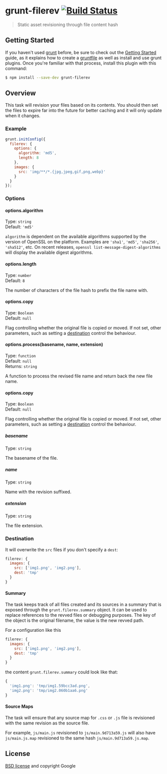 # grunt-filerev [![Build Status](https://secure.travis-ci.org/yeoman/grunt-filerev.svg?branch=master)](http://travis-ci.org/yeoman/grunt-filerev)

> Static asset revisioning through file content hash


## Getting Started

If you haven't used [grunt][] before, be sure to check out the [Getting Started][] guide, as it explains how to create a [gruntfile][Getting Started] as well as install and use grunt plugins. Once you're familiar with that process, install this plugin with this command:

```sh
$ npm install --save-dev grunt-filerev
```

[grunt]: http://gruntjs.com
[Getting Started]: http://gruntjs.com/getting-started


## Overview

This task will revision your files based on its contents. You should then set the files to expire far into the future for better caching and it will only update when it changes.


### Example

```js
grunt.initConfig({
  filerev: {
    options: {
      algorithm: 'md5',
      length: 8
    },
    images: {
      src: 'img/**/*.{jpg,jpeg,gif,png,webp}'
    }
  }
});
```


### Options

#### options.algorithm

Type: `string`  
Default: `'md5'`

`algorithm` is dependent on the available algorithms supported by the version of OpenSSL on the platform. Examples are `'sha1'`, `'md5'`, `'sha256'`, `'sha512'`, etc. On recent releases, `openssl list-message-digest-algorithms` will display the available digest algorithms.

#### options.length

Type: `number`  
Default: `8`

The number of characters of the file hash to prefix the file name with.

#### options.copy

Type: `Boolean`  
Default: `null`

Flag controlling whether the original file is copied or moved. If not set, 
other parameters, such as setting a [destination](#destination) control the behaviour.

#### options.process(basename, name, extension)

Type: `function`  
Default: `null`  
Returns: `string`

A function to process the revised file name and return back the new file name.

#### options.copy

Type: `Boolean`  
Default: `null`

Flag controlling whether the original file is copied or moved. If not set, 
other parameters, such as setting a [destination](#destination) control the behaviour.

##### basename

Type: `string`

The basename of the file.

##### name

Type: `string`

Name with the revision suffixed.

##### extension

Type: `string`

The file extension.

### Destination

It will overwrite the `src` files if you don't specify a `dest`:

```js
filerev: {
  images: {
    src: ['img1.png', 'img2.png'],
    dest: 'tmp'
  }
}
```

#### Summary

The task keeps track of all files created and its sources in a summary that is
exposed through the `grunt.filerev.summary` object. It can be used to replace
references to the revved files or debugging purposes. The key of the object is
the original filename, the value is the new revved path.

For a configuration like this

```js
filerev: {
  images: {
    src: ['img1.png', 'img2.png'],
    dest: 'tmp'
  }
}
```

the content `grunt.filerev.summary` could look like that:

```js
{
  'img1.png': 'tmp/img1.59bcc3ad.png',
  'img2.png': 'tmp/img2.060b1aa6.png'
}
```

#### Source Maps

The task will ensure that any source map for `.css` or `.js` file is revisioned with the same revision as the source file.

For example, `js/main.js` revisioned to `js/main.9d713a59.js` will also have `js/main.js.map` revisioned to the same hash `js/main.9d713a59.js.map`.

## License

[BSD license](http://opensource.org/licenses/bsd-license.php) and copyright Google
